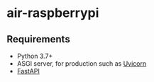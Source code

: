 # air-raspberrypi

## Requirements

- Python 3.7+
- ASGI server, for production such as <a href="https://www.uvicorn.org" class="external-link" target="_blank">Uvicorn</a>
- <a href="https://fastapi.tiangolo.com/" class="external-link" target="_blank">FastAPI</a>

